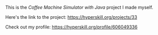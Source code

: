 This is the *Coffee Machine Simulator with Java* project I made myself.

Here's the link to the project: https://hyperskill.org/projects/33

Check out my profile: https://hyperskill.org/profile/606049336
